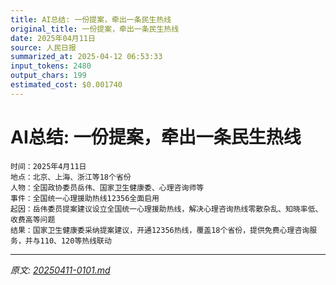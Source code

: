 ```yaml
---
title: AI总结: 一份提案，牵出一条民生热线
original_title: 一份提案，牵出一条民生热线
date: 2025年04月11日
source: 人民日报
summarized_at: 2025-04-12 06:53:33
input_tokens: 2480
output_chars: 199
estimated_cost: $0.001740
---
```


# AI总结: 一份提案，牵出一条民生热线

```
时间：2025年4月11日
地点：北京、上海、浙江等18个省份
人物：全国政协委员岳伟、国家卫生健康委、心理咨询师等
事件：全国统一心理援助热线12356全面启用
起因：岳伟委员提案建议设立全国统一心理援助热线，解决心理咨询热线零散杂乱、知晓率低、收费高等问题
结果：国家卫生健康委采纳提案建议，开通12356热线，覆盖18个省份，提供免费心理咨询服务，并与110、120等热线联动
```

---

*原文: [20250411-0101.md](20250411-0101.md)*
